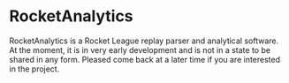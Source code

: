# RocketAnalytics

RocketAnalytics is a Rocket League replay parser and analytical software.
At the moment, it is in very early development and is not in a state to be shared in any form.
Pleased come back at a later time if you are interested in the project.
